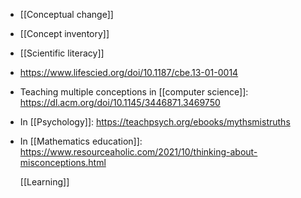 - [[Conceptual change]]
- [[Concept inventory]]
- [[Scientific literacy]]
- https://www.lifescied.org/doi/10.1187/cbe.13-01-0014
- Teaching multiple conceptions in  [[computer science]]:
  https://dl.acm.org/doi/10.1145/3446871.3469750
- In [[Psychology]]:
  https://teachpsych.org/ebooks/mythsmistruths
- In [[Mathematics education]]:
  https://www.resourceaholic.com/2021/10/thinking-about-misconceptions.html
  
  [[Learning]]